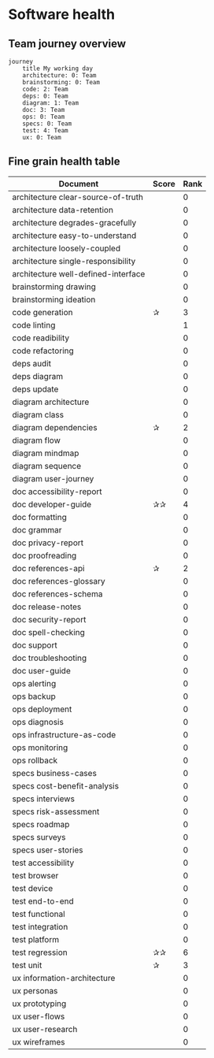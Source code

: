 
# Software health

## Team journey overview

```mermaid
journey
    title My working day
    architecture: 0: Team
    brainstorming: 0: Team
    code: 2: Team
    deps: 0: Team
    diagram: 1: Team
    doc: 3: Team
    ops: 0: Team
    specs: 0: Team
    test: 4: Team
    ux: 0: Team

```

## Fine grain health table

| Document | Score | Rank  |
|----------| ------|-------|
| architecture clear-source-of-truth |  | 0 |
| architecture data-retention |  | 0 |
| architecture degrades-gracefully |  | 0 |
| architecture easy-to-understand |  | 0 |
| architecture loosely-coupled |  | 0 |
| architecture single-responsibility |  | 0 |
| architecture well-defined-interface |  | 0 |
| brainstorming drawing |  | 0 |
| brainstorming ideation |  | 0 |
| code generation | ✰ | 3 |
| code linting |  | 1 |
| code readibility |  | 0 |
| code refactoring |  | 0 |
| deps audit |  | 0 |
| deps diagram |  | 0 |
| deps update |  | 0 |
| diagram architecture |  | 0 |
| diagram class |  | 0 |
| diagram dependencies | ✰ | 2 |
| diagram flow |  | 0 |
| diagram mindmap |  | 0 |
| diagram sequence |  | 0 |
| diagram user-journey |  | 0 |
| doc accessibility-report |  | 0 |
| doc developer-guide | ✰✰ | 4 |
| doc formatting |  | 0 |
| doc grammar |  | 0 |
| doc privacy-report |  | 0 |
| doc proofreading |  | 0 |
| doc references-api | ✰ | 2 |
| doc references-glossary |  | 0 |
| doc references-schema |  | 0 |
| doc release-notes |  | 0 |
| doc security-report |  | 0 |
| doc spell-checking |  | 0 |
| doc support |  | 0 |
| doc troubleshooting |  | 0 |
| doc user-guide |  | 0 |
| ops alerting |  | 0 |
| ops backup |  | 0 |
| ops deployment |  | 0 |
| ops diagnosis |  | 0 |
| ops infrastructure-as-code |  | 0 |
| ops monitoring |  | 0 |
| ops rollback |  | 0 |
| specs business-cases |  | 0 |
| specs cost-benefit-analysis |  | 0 |
| specs interviews |  | 0 |
| specs risk-assessment |  | 0 |
| specs roadmap |  | 0 |
| specs surveys |  | 0 |
| specs user-stories |  | 0 |
| test accessibility |  | 0 |
| test browser |  | 0 |
| test device |  | 0 |
| test end-to-end |  | 0 |
| test functional |  | 0 |
| test integration |  | 0 |
| test platform |  | 0 |
| test regression | ✰✰ | 6 |
| test unit | ✰ | 3 |
| ux information-architecture |  | 0 |
| ux personas |  | 0 |
| ux prototyping |  | 0 |
| ux user-flows |  | 0 |
| ux user-research |  | 0 |
| ux wireframes |  | 0 |
